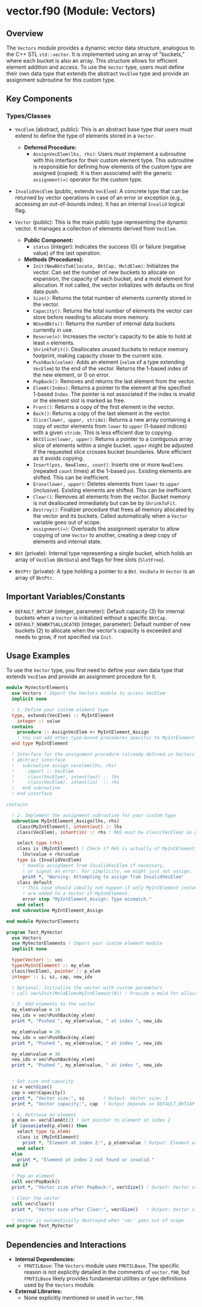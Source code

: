 # vector.f90 (Module: Vectors)

## Overview

The `Vectors` module provides a dynamic vector data structure, analogous to the C++ STL `std::vector`. It is implemented using an array of "buckets," where each bucket is also an array. This structure allows for efficient element addition and access. To use the `Vector` type, users must define their own data type that extends the abstract `VecElem` type and provide an assignment subroutine for this custom type.

## Key Components

### Types/Classes

*   `VecElem` (abstract, public): This is an abstract base type that users must extend to define the type of elements stored in a `Vector`.
    *   **Deferred Procedure:**
        *   `AssignVecElem(lhs, rhs)`: Users *must* implement a subroutine with this interface for their custom element type. This subroutine is responsible for defining how elements of the custom type are assigned (copied). It is then associated with the generic `assignment(=)` operator for the custom type.

*   `InvalidVecElem` (public, extends `VecElem`): A concrete type that can be returned by vector operations in case of an error or exception (e.g., accessing an out-of-bounds index). It has an internal `Invalid` logical flag.

*   `Vector` (public): This is the main public type representing the dynamic vector. It manages a collection of elements derived from `VecElem`.
    *   **Public Component:**
        *   `status` (integer): Indicates the success (0) or failure (negative value) of the last operation.
    *   **Methods (Procedures):**
        *   `Init(NewBktsToAllocate, BktCap, MoldElem)`: Initializes the vector. Can set the number of new buckets to allocate on expansion, the capacity of each bucket, and a mold element for allocation. If not called, the vector initializes with defaults on first data push.
        *   `Size()`: Returns the total number of elements currently stored in the vector.
        *   `Capacity()`: Returns the total number of elements the vector can store before needing to allocate more memory.
        *   `NUsedBkts()`: Returns the number of internal data buckets currently in use.
        *   `Reserve(n)`: Increases the vector's capacity to be able to hold at least `n` elements.
        *   `ShrinkToFit()`: Deallocates unused buckets to reduce memory footprint, making capacity closer to the current size.
        *   `PushBack(velem)`: Adds an element (`velem` of a type extending `VecElem`) to the end of the vector. Returns the 1-based index of the new element, or 0 on error.
        *   `PopBack()`: Removes and returns the last element from the vector.
        *   `ElemAt(Index)`: Returns a pointer to the element at the specified 1-based `Index`. The pointer is not associated if the index is invalid or the element slot is marked as free.
        *   `Front()`: Returns a copy of the first element in the vector.
        *   `Back()`: Returns a copy of the last element in the vector.
        *   `Slice(lower, upper, stride)`: Returns a new array containing a copy of vector elements from `lower` to `upper` (1-based indices) with a given `stride`. This is less efficient due to copying.
        *   `BktSlice(lower, upper)`: Returns a pointer to a contiguous array slice of elements within a single bucket. `upper` might be adjusted if the requested slice crosses bucket boundaries. More efficient as it avoids copying.
        *   `Insert(pos, NewElems, count)`: Inserts one or more `NewElems` (repeated `count` times) at the 1-based `pos`. Existing elements are shifted. This can be inefficient.
        *   `Erase(lower, upper)`: Deletes elements from `lower` to `upper` (inclusive). Existing elements are shifted. This can be inefficient.
        *   `Clear()`: Removes all elements from the vector. Bucket memory is not deallocated immediately but can be by `ShrinkToFit`.
        *   `Destroy()`: Finalizer procedure that frees all memory allocated by the vector and its buckets. Called automatically when a `Vector` variable goes out of scope.
        *   `assignment(=)`: Overloads the assignment operator to allow copying of one `Vector` to another, creating a deep copy of elements and internal state.

*   `Bkt` (private): Internal type representing a single bucket, which holds an array of `VecElem` (`BktData`) and flags for free slots (`SlotFree`).
*   `BktPtr` (private): A type holding a pointer to a `Bkt`. `VecData` in `Vector` is an array of `BktPtr`.

## Important Variables/Constants

*   `DEFAULT_BKTCAP` (integer, parameter): Default capacity (3) for internal buckets when a `Vector` is initialized without a specific `BktCap`.
*   `DEFAULT_NEWBKTSALLOCATED` (integer, parameter): Default number of new buckets (2) to allocate when the vector's capacity is exceeded and needs to grow, if not specified via `Init`.

## Usage Examples

To use the `Vector` type, you first need to define your own data type that extends `VecElem` and provide an assignment procedure for it.

```fortran
module MyVectorElements
  use Vectors ! Import the Vectors module to access VecElem
  implicit none

  ! 1. Define your custom element type
  type, extends(VecElem) :: MyIntElement
    integer :: value
  contains
    procedure :: AssignVecElem => MyIntElement_Assign
    ! You can add other type-bound procedures specific to MyIntElement here
  end type MyIntElement

  ! Interface for the assignment procedure (already defined in Vectors module)
  ! abstract interface
  !   subroutine assign_vecelem(lhs, rhs)
  !     import :: VecElem
  !     class(VecElem), intent(out) :: lhs
  !     class(VecElem), intent(in)  :: rhs
  !   end subroutine
  ! end interface

contains

  ! 2. Implement the assignment subroutine for your custom type
  subroutine MyIntElement_Assign(lhs, rhs)
    class(MyIntElement), intent(out) :: lhs
    class(VecElem), intent(in) :: rhs ! RHS must be class(VecElem) as per interface

    select type (rhs)
    class is (MyIntElement) ! Check if RHS is actually of MyIntElement type
      lhs%value = rhs%value
    type is (InvalidVecElem)
      ! Handle assignment from InvalidVecElem if necessary,
      ! or signal an error. For simplicity, we might just not assign.
      print *, "Warning: Attempting to assign from InvalidVecElem"
    class default
      ! This case should ideally not happen if only MyIntElement instances
      ! are added to a Vector of MyIntElement.
      error stop "MyIntElement_Assign: Type mismatch."
    end select
  end subroutine MyIntElement_Assign

end module MyVectorElements

program Test_MyVector
  use Vectors
  use MyVectorElements ! Import your custom element module
  implicit none

  type(Vector) :: vec
  type(MyIntElement) :: my_elem
  class(VecElem), pointer :: p_elem
  integer :: i, sz, cap, new_idx

  ! Optional: Initialize the vector with custom parameters
  ! call vec%Init(MoldElem=MyIntElement(0)) ! Provide a mold for allocation

  ! 3. Add elements to the vector
  my_elem%value = 10
  new_idx = vec%PushBack(my_elem)
  print *, "Pushed ", my_elem%value, " at index ", new_idx

  my_elem%value = 20
  new_idx = vec%PushBack(my_elem)
  print *, "Pushed ", my_elem%value, " at index ", new_idx

  my_elem%value = 30
  new_idx = vec%PushBack(my_elem)
  print *, "Pushed ", my_elem%value, " at index ", new_idx


  ! Get size and capacity
  sz = vec%Size()
  cap = vec%Capacity()
  print *, "Vector size:", sz       ! Output: Vector size: 3
  print *, "Vector capacity:", cap  ! Output depends on DEFAULT_BKTCAP & DEFAULT_NEWBKTSALLOCATED

  ! 4. Retrieve an element
  p_elem => vec%ElemAt(2) ! Get pointer to element at index 2
  if (associated(p_elem)) then
    select type (p_elem)
    class is (MyIntElement)
      print *, "Element at index 2:", p_elem%value ! Output: Element at index 2: 20
    end select
  else
    print *, "Element at index 2 not found or invalid."
  end if

  ! Pop an element
  call vec%PopBack()
  print *, "Vector size after PopBack:", vec%Size() ! Output: Vector size after PopBack: 2

  ! Clear the vector
  call vec%Clear()
  print *, "Vector size after Clear:", vec%Size()   ! Output: Vector size after Clear: 0

  ! Vector is automatically destroyed when 'vec' goes out of scope
end program Test_MyVector
```

## Dependencies and Interactions

*   **Internal Dependencies:**
    *   `FMUTILBase`: The `Vectors` module uses `FMUTILBase`. The specific reason is not explicitly detailed in the comments of `vector.f90`, but `FMUTILBase` likely provides fundamental utilities or type definitions used by the `Vectors` module.
*   **External Libraries:**
    *   None explicitly mentioned or used in `vector.f90`.
```
